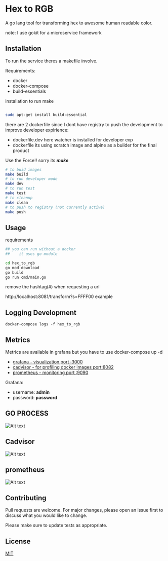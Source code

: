 # Hex to RGB

A go lang tool for transforming hex to awesome human readable color.

note:
I use gokit for a microservice framework

## Installation

To run the service theres a makefile involve.

Requirements:
   * docker
   * docker-compose
   * build-essentials

installation to run make
```bash

sudo apt-get install build-essential
```    

there are 2 dockerfile since I dont have registry to push the development to improve developer expirience:

   - dockerfile.dev
      here watcher is installed for developer exp
   - dockerfile
      its using scratch image and alpine as a builder for the final product


Use the Force!! sorry its _**make**_


```bash
# to buid images
make build
# to run developer mode
make dev
# to run test
make test
# to cleanup
make clean
# to push to registry (not currently active)
make push


```

## Usage

requirements

```bash
## you can run without a docker 
##    it uses go module 

cd hex_to_rgb
go mod download
go build
go run cmd/main.go

```

remove the hashtag(#) when requesting a url 

http://localhost:8081/transform?s=FFFF00 example

## Logging Development

```docker
docker-compose logs -f hex_to_rgb 
```

## Metrics

Metrics are available in grafana but you have to use docker-compose up  -d 
  - [grafana - visualization port :3000](localhost:3000)
  - [cadvisor - for profiling docker images port:8082](localhost:8082)
  - [prometheus - monitoring port :9090](localhost:9090)
  
Grafana:

   - username: **admin**
   - password: **password**

## GO PROCESS
![Alt text](go-process.jpg?raw=true "GO process")

## Cadvisor
![Alt text](profiling.jpg?raw=true "GO process")

## prometheus
![Alt text](prometheus.jpg?raw=true "GO process")


## Contributing
Pull requests are welcome. For major changes, please open an issue first to discuss what you would like to change.

Please make sure to update tests as appropriate.

## License
[MIT](https://choosealicense.com/licenses/mit/)